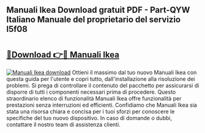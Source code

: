 ## Manuali Ikea Download gratuit PDF - Part-QYW Italiano Manuale del proprietario del servizio l5f08

# <h2><a href="http://dfgbrvx.blite.top/?on=Manuali+Ikea">🔗Download 👉🔴 Manuali Ikea</a></h2>

[![Manuali Ikea download](https://i.imgur.com/lujVjoI.png)](http://dfgbrvx.blite.top/?on=Manuali+Ikea)
Ottieni il massimo dal tuo nuovo Manuali Ikea con questa guida per l'utente e copri tutto, dall'installazione alla risoluzione dei problemi. Si prega di controllare il contenuto del pacchetto per assicurarsi di disporre di tutti i componenti necessari prima di procedere. Questo straordinario elenco di funzionalità Manuali Ikea offre funzionalità per prestazioni senza interruzioni ed efficienti. Confidiamo che Manuali Ikea sia stata una risorsa chiara e concisa per i tuoi sforzi per conoscere le specifiche del tuo nuovo dispositivo. In caso di domande o dubbi, contattare il nostro team di assistenza clienti.
